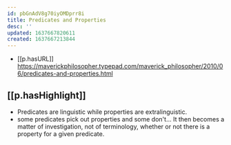 ```yaml
---
id: pbGnAdV8g70iyOMDprr8i
title: Predicates and Properties
desc: ''
updated: 1637667820611
created: 1637667213844
---
```




- [[p.hasURL]] https://maverickphilosopher.typepad.com/maverick_philosopher/2010/06/predicates-and-properties.html
  
## [[p.hasHighlight]]

- Predicates are linguistic while properties are extralinguistic.
- some predicates pick out properties and some don't...  It then becomes a matter of investigation, not of terminology, whether or not there is a property for a given predicate.
